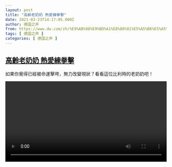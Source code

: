 ```yaml
---
layout: post
title: "高齡老奶奶 熱愛練拳擊"
date: 2021-03-23T14:17:05.000Z
author: 德国之声
from: https://www.dw.com/zh/%E9%AB%98%E9%BD%A1%E8%80%81%E5%A5%B6%E5%A5%B6%20%E7%86%B1%E6%84%9B%E7%B7%B4%E6%8B%B3%E6%93%8A/a-56954108
tags: [ 德国之声 ]
categories: [ 德国之声 ]
---
```

<!--1616509025000-->
[高齡老奶奶 熱愛練拳擊](https://www.dw.com/zh/%E9%AB%98%E9%BD%A1%E8%80%81%E5%A5%B6%E5%A5%B6%20%E7%86%B1%E6%84%9B%E7%B7%B4%E6%8B%B3%E6%93%8A/a-56954108)
------

<div>
<p>如果你覺得已經被命運擊垮，無力改變現狀？看看這位比利時的老奶奶吧！</small></p><video src="https://tvdownloaddw-a.akamaihd.net/dwtv_video/flv/vdt_zh/2021/bchi210322_001_9771eboxing-grandma-fin_sd_sor.mp4" controls style="width:100%"></video>
</div>
